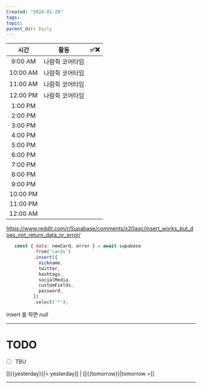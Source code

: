 ```yaml
---
Created: "2024-01-29"
tags: 
topic: 
parent_dir: Daily
---
```

| 시간 | 활동 | ✅❌ |
| :--: | :--: | ---- |
| 9:00 AM | 나람쥑 코어타임 |  |
| 10:00 AM | 나람쥑 코어타임 |  |
| 11:00 AM | 나람쥑 코어타임 |  |
| 12:00 PM | 나람쥑 코어타임 |  |
| 1:00 PM |  |  |
| 2:00 PM |  |  |
| 3:00 PM |  |  |
| 4:00 PM |  |  |
| 5:00 PM |  |  |
| 6:00 PM |  |  |
| 7:00 PM |  |  |
| 8:00 PM |  |  |
| 9:00 PM |  |  |
| 10:00 PM |  |  |
| 11:00 PM |  |  |
| 12:00 AM |  |  |
https://www.reddit.com/r/Supabase/comments/x20aqc/insert_works_but_does_not_return_data_or_error/
```js
   const { data: newCard, error } = await supabase
          .from('cards')
          .insert({
            nickname,
            twitter,
            hashtags,
            socialMedia,
            customFields,
            password,
          })
          .select('*');
```
insert 를 하면 null 

----
# TODO
- [ ] TBU 
  
[[{{yesterday}}|< yesterday]] | [[{{tomorrow}}|tomorrow >]]  
  
---  
